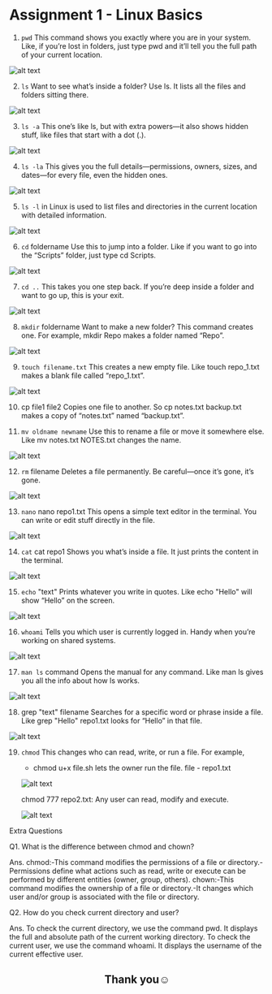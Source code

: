# Assignment 1 - Linux Basics

1. `pwd`  This command shows you exactly where you are in your system. Like, if you’re lost in folders, just type pwd and it’ll tell you the full path of your current location. 

![alt text](pwd.jpg)

2. `ls` Want to see what’s inside a folder? Use ls. It lists all the files and folders sitting there.

![alt text](ls.jpg)

3. `ls -a` This one’s like ls, but with extra powers—it also shows hidden stuff, like files that start with a dot (.).

![alt text](ls-a.jpg)

4. `ls -la` This gives you the full details—permissions, owners, sizes, and dates—for every file, even the hidden ones.

![alt text](<Images/WhatsApp Image 2025-09-10 at 20.22.20_9bfb496c.jpg>)

5. `ls -l` in Linux is used to list files and directories in the current location with detailed information.

![alt text](<Images/WhatsApp Image 2025-09-10 at 19.39.44_ea9bfa84.jpg>)

6. `cd` foldername Use this to jump into a folder. Like if you want to go into the “Scripts” folder, just type cd Scripts.

![alt text](<Images/WhatsApp Image 2025-09-10 at 19.39.45_94f1403c.jpg>)

7. `cd ..` This takes you one step back. If you’re deep inside a folder and want to go up, this is your exit.

![alt text](<Images/WhatsApp Image 2025-09-10 at 19.39.45_b20830bc.jpg>)

8. `mkdir` foldername Want to make a new folder? This command creates one. For example, mkdir Repo makes a folder named “Repo”.

![alt text](<Images/WhatsApp Image 2025-09-10 at 20.32.09_845711dd.jpg>)

9. `touch filename.txt` This creates a new empty file. Like touch repo_1.txt makes a blank file called “repo_1.txt”.

![alt text](<Images/WhatsApp Image 2025-09-10 at 19.39.45_a7a19e3e.jpg>)

10. cp file1 file2 Copies one file to another. So cp notes.txt backup.txt makes a copy of “notes.txt” named “backup.txt”.

11. `mv oldname newname` Use this to rename a file or move it somewhere else. Like mv notes.txt NOTES.txt changes the name.

![alt text](<Images/WhatsApp Image 2025-09-10 at 19.39.45_0b82766e.jpg>)

12. `rm` filename Deletes a file permanently. Be careful—once it’s gone, it’s gone.

![alt text](<Images/WhatsApp Image 2025-09-10 at 19.39.45_f7af6b71.jpg>)

13. `nano` nano repo1.txt This opens a simple text editor in the terminal. You can write or edit stuff directly in the file.

![alt text](<Images/WhatsApp Image 2025-09-10 at 19.39.45_eca29284.jpg>)
 
14. `cat` cat repo1 Shows you what’s inside a file. It just prints the content in the terminal.

![alt text](<Images/WhatsApp Image 2025-09-10 at 19.39.45_7a6001e2.jpg>)

15. `echo` "text" Prints whatever you write in quotes. Like echo "Hello" will show “Hello” on the screen.

![alt text](<Images/WhatsApp Image 2025-09-10 at 19.39.44_27e4d670.jpg>)

16. `whoami` Tells you which user is currently logged in. Handy when you’re working on shared systems.

![alt text](<Images/WhatsApp Image 2025-09-10 at 19.39.44_f52c1842.jpg>)

17. `man ls` command Opens the manual for any command. Like man ls gives you all the info about how ls works.

![alt text](<Images/WhatsApp Image 2025-09-10 at 19.39.44_0844a4ff.jpg>)

18. grep "text" filename Searches for a specific word or phrase inside a file. Like grep "Hello" repo1.txt looks for “Hello” in that file.

![alt text](<Images/WhatsApp Image 2025-09-10 at 19.39.44_3ce763f2.jpg>)

19. `chmod` This changes who can read, write, or run a file. For example, 
     * chmod u+x file.sh lets the owner run the file.
       file - repo1.txt

    ![alt text](<Images/WhatsApp Image 2025-09-10 at 19.39.45_f7af6b71-2.jpg>)

     chmod 777 repo2.txt: Any user can read, modify and execute.

     ![alt text](<Images/WhatsApp Image 2025-09-10 at 20.28.35_6bd0bdf9.jpg>)
 

Extra Questions

Q1. What is the difference between chmod and chown?

 Ans. chmod:-This command modifies the permissions of a file or directory.-Permissions define what actions such as read, write or execute can be performed by
 different entities (owner, group, others).
 chown:-This command modifies the ownership of a file or directory.-It changes which user and/or group is associated with the file or directory.

 
 Q2. How do you check current directory and user?

 Ans. To check the current directory, we use the command pwd. It displays the full and
 absolute path of the current working directory.
 To check the current user, we use the command whoami. It displays the username of the
 current effective user.

 <h2 align="center">Thank you☺️</h2>